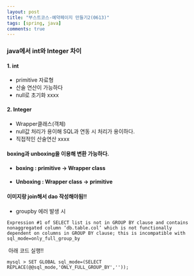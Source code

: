 ```yaml
---
layout: post
title: "부스트코스-예약페이지 만들기2(0613)"
tags: [spring, java]
comments: true
---
```




### java에서 int와 Integer 차이

#### 1. int 

- primitive 자료형
- 산술 연산이 가능하다
- null로 초기화 xxxx



#### 2. Integer

- Wrapper클래스(객체)
- null값 처리가 용이해 SQL과 연동 시 처리가 용이하다.
- 직접적인 산술연산 xxxx



#### boxing과 unboxing을 이용해 변환 가능하다.  

- #### boxing : primitive -> Wrapper class

- #### Unboxing : Wrapper class -> primitive



#### 이미지랑 join해서 dao 작성해야됨!!

- groupby 에러 발생 시

```
Expression #1 of SELECT list is not in GROUP BY clause and contains nonaggregated column ‘db.table.col’ which is not functionally dependent on columns in GROUP BY clause; this is incompatible with sql_mode=only_full_group_by
```

​	아래 코드 실행!!

```
mysql > SET GLOBAL sql_mode=(SELECT REPLACE(@@sql_mode,'ONLY_FULL_GROUP_BY',''));
```
